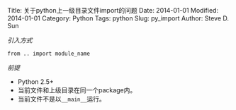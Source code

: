 Title: 关于python上一级目录文件import的问题
Date: 2014-01-01
Modified: 2014-01-01
Category: Python
Tags: python
Slug: py_import
Author: Steve D. Sun

*引入方式*

    from .. import module_name

_前提_

- Python 2.5+
- 当前文件和上级目录在同一个package内。
- 当前文件不是以`__main__`运行。
